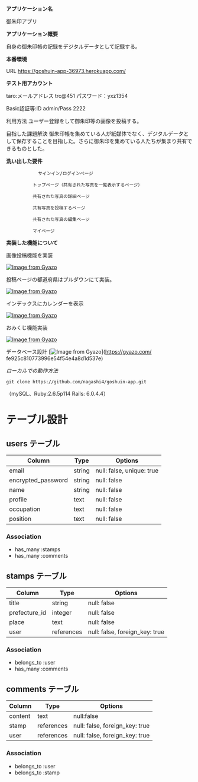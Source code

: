 


**アプリケーション名**

御朱印アプリ

**アプリケーション概要**

自身の御朱印帳の記録をデジタルデータとして記録する。

**本番環境**

URL	 https://goshuin-app-36973.herokuapp.com/

**テスト用アカウント**	

taro:メールアドレス trc@451 パスワード：yxz1354

Basic認証等:ID admin/Pass 2222 

利用方法	ユーザー登録をして御朱印等の画像を投稿する。

目指した課題解決	御朱印帳を集めている人が紙媒体でなく、デジタルデータとして保存することを目指した。さらに御朱印を集めている人たちが集まり共有できるものとした。

**洗い出した要件**

            	サインイン/ログインページ

              トップページ（共有された写真を一覧表示するページ）

              共有された写真の詳細ページ

              共有写真を投稿するページ

              共有された写真の編集ページ

              マイページ

**実装した機能について**

画像投稿機能を実装

[![Image from Gyazo](https://i.gyazo.com/8780f43a684c0993d117cf49210a6046.gif)](https://gyazo.com/8780f43a684c0993d117cf49210a6046)

投稿ページの都道府県はプルダウンにて実装。

[![Image from Gyazo](https://i.gyazo.com/d7acc909f6dbe763890d36330f84e996.gif)](https://gyazo.com/d7acc909f6dbe763890d36330f84e996)

インデックスにカレンダーを表示

[![Image from Gyazo](https://i.gyazo.com/f2ac0f6e10802140b84d003801da3b1e.png)](https://gyazo.com/f2ac0f6e10802140b84d003801da3b1e)

おみくじ機能実装

[![Image from Gyazo](https://i.gyazo.com/ed13ce6c7120d42b4a7abe23ea5c68cc.gif)](https://gyazo.com/ed13ce6c7120d42b4a7abe23ea5c68cc)

データベース設計	[![Image from Gyazo](https://i.gyazo.com/fe925c810773996e54f54e4a8d1d537e.png)](https://gyazo.com/
fe925c810773996e54f54e4a8d1d537e)

*ローカルでの動作方法*

	git clone https://github.com/nagashi4/goshuin-app.git

（mySQL、Ruby:2.6.5p114 Rails: 6.0.4.4）


# テーブル設計

## users テーブル

| Column             | Type   | Options     |
| ------------------ | ------ | ----------- |
| email              | string | null: false, unique: true |
| encrypted_password | string | null: false               |
| name               | string | null: false               |
| profile            | text   | null: false               |
| occupation         | text   | null: false               |
| position           | text   | null: false               |

### Association

- has_many :stamps
- has_many :comments


## stamps テーブル

| Column        | Type       | Options                        |
| ------        | ---------- | ------------------------------ |
| title         | string     | null: false                    |
| prefecture_id | integer       | null: false                    |
| place         | text       | null: false                    |
| user          | references | null: false, foreign_key: true |

### Association

- belongs_to :user
- has_many :comments

## comments テーブル

| Column       | Type       | Options                        |
| -------      | ---------- | ------------------------------ |
| content      | text       | null:false                     |
| stamp        | references | null: false, foreign_key: true |
| user         | references | null: false, foreign_key: true |

### Association

- belongs_to :user
- belongs_to :stamp